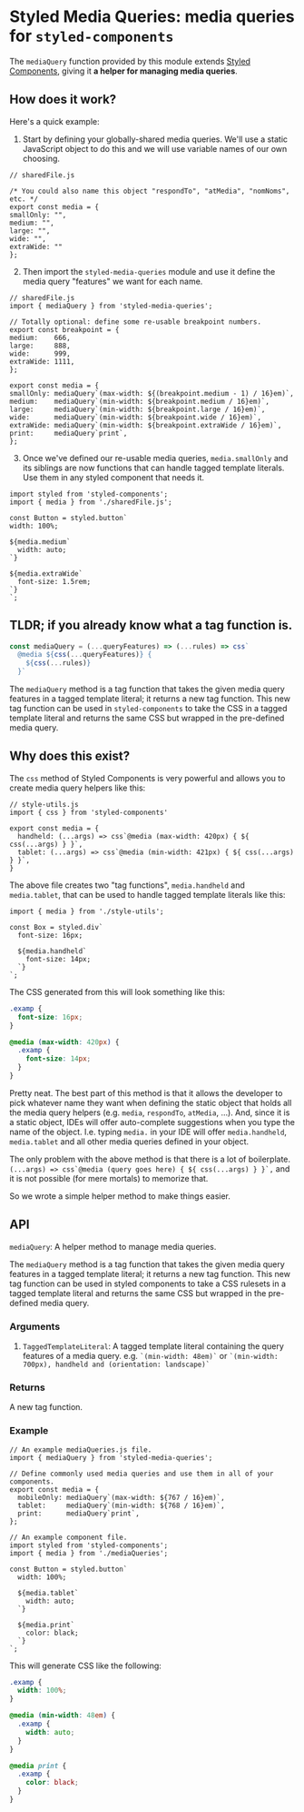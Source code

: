 # Styled Media Queries: media queries for `styled-components`

The `mediaQuery` function provided by this module extends [Styled Components](https://www.styled-components.com), giving it **a helper for managing media queries**.

## How does it work?

Here's a quick example:

1. Start by defining your globally-shared media queries. We'll use a static JavaScript object to do this and we will use variable names of our own choosing.
  ```JS
// sharedFile.js

/* You could also name this object "respondTo", "atMedia", "nomNoms", etc. */
export const media = {
  smallOnly: "",
  medium: "",
  large: "",
  wide: "",
  extraWide: ""
};
```
2. Then import the `styled-media-queries` module and use it define the media query "features" we want for each name.
  ```JS
// sharedFile.js
import { mediaQuery } from 'styled-media-queries';

// Totally optional: define some re-usable breakpoint numbers.
export const breakpoint = {
  medium:    666,
  large:     888,
  wide:      999,
  extraWide: 1111,
};

export const media = {
  smallOnly: mediaQuery`(max-width: ${(breakpoint.medium - 1) / 16}em)`,
  medium:    mediaQuery`(min-width: ${breakpoint.medium / 16}em)`,
  large:     mediaQuery`(min-width: ${breakpoint.large / 16}em)`,
  wide:      mediaQuery`(min-width: ${breakpoint.wide / 16}em)`,
  extraWide: mediaQuery`(min-width: ${breakpoint.extraWide / 16}em)`,
  print:     mediaQuery`print`,
};
```
3. Once we've defined our re-usable media queries, `media.smallOnly` and its siblings are now functions that can handle tagged template literals. Use them in any styled component that needs it.
  ```JS
import styled from 'styled-components';
import { media } from './sharedFile.js';

const Button = styled.button`
  width: 100%;

  ${media.medium`
    width: auto;
  `}

  ${media.extraWide`
    font-size: 1.5rem;
  `}
`;
```

## TLDR; if you already know what a tag function is.

```JavaScript
const mediaQuery = (...queryFeatures) => (...rules) => css`
  @media ${css(...queryFeatures)} {
    ${css(...rules)}
  }`
```

The `mediaQuery` method is a tag function that takes the given media query features in a tagged template literal; it returns a new tag function. This new tag function can be used in `styled-components` to take the CSS in a tagged template literal and returns the same CSS but wrapped in the pre-defined media query.

## Why does this exist?

The `css` method of Styled Components is very powerful and allows you to create media query helpers like this:

```JS
// style-utils.js
import { css } from 'styled-components'

export const media = {
  handheld: (...args) => css`@media (max-width: 420px) { ${ css(...args) } }`,
  tablet: (...args) => css`@media (min-width: 421px) { ${ css(...args) } }`,
}
```

The above file creates two "tag functions", `media.handheld` and `media.tablet`, that can be used to handle tagged template literals like this:

```JS
import { media } from './style-utils';

const Box = styled.div`
  font-size: 16px;
  
  ${media.handheld`
    font-size: 14px;
  `}
`;
```

The CSS generated from this will look something like this:

```CSS
.examp {
  font-size: 16px;
}

@media (max-width: 420px) {
  .examp {
    font-size: 14px;
  }
}
```

Pretty neat. The best part of this method is that it allows the developer to pick whatever name they want when defining the static object that holds all the media query helpers (e.g. `media`, `respondTo`, `atMedia`, …). And, since it is a static object, IDEs will offer auto-complete suggestions when you type the name of the object. I.e. typing `media.` in your IDE will offer `media.handheld`, `media.tablet` and all other media queries defined in your object.

The only problem with the above method is that there is a lot of boilerplate. ``(...args) => css`@media (query goes here) { ${ css(...args) } }`,`` and it is not possible (for mere mortals) to memorize that.

So we wrote a simple helper method to make things easier.

## API
 
`mediaQuery`: A helper method to manage media queries.

The `mediaQuery` method is a tag function that takes the given media query features in a tagged template literal; it returns a new tag function. This new tag function can be used in styled components to take a CSS rulesets in a tagged template literal and returns the same CSS but wrapped in the pre-defined media query.

### Arguments

1. `TaggedTemplateLiteral`: A tagged template literal containing the query features of a media query. e.g. `` `(min-width: 48em)` `` or `` `(min-width: 700px), handheld and (orientation: landscape)` ``

### Returns

A new tag function.

### Example

```JS
// An example mediaQueries.js file.
import { mediaQuery } from 'styled-media-queries';

// Define commonly used media queries and use them in all of your components.
export const media = {
  mobileOnly: mediaQuery`(max-width: ${767 / 16}em)`,
  tablet:     mediaQuery`(min-width: ${768 / 16}em)`,
  print:      mediaQuery`print`,
};
```

```JS
// An example component file.
import styled from 'styled-components';
import { media } from './mediaQueries';

const Button = styled.button`
  width: 100%;

  ${media.tablet`
    width: auto;
  `}

  ${media.print`
    color: black;
  `}
`;
```

This will generate CSS like the following:
```CSS
.examp {
  width: 100%;
}

@media (min-width: 48em) {
  .examp {
    width: auto;
  }
}

@media print {
  .examp {
    color: black;
  }
}
```
